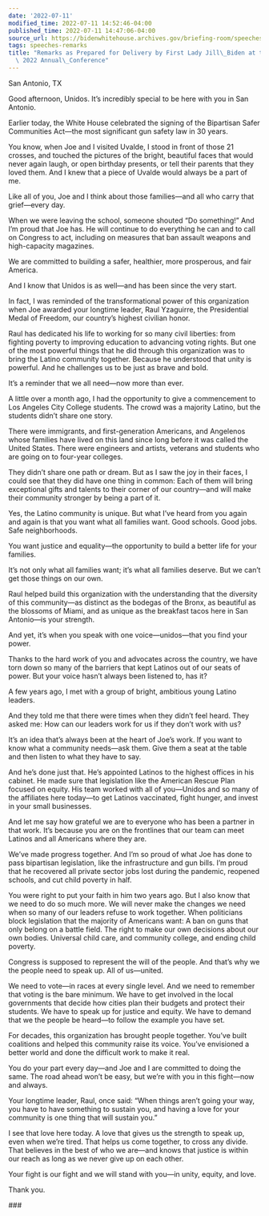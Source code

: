 ```yaml
---
date: '2022-07-11'
modified_time: 2022-07-11 14:52:46-04:00
published_time: 2022-07-11 14:47:06-04:00
source_url: https://bidenwhitehouse.archives.gov/briefing-room/speeches-remarks/2022/07/11/remarks-as-prepared-for-delivery-by-first-lady-jill-biden-at-the-unidosus-2022-annual-conference/
tags: speeches-remarks
title: "Remarks as Prepared for Delivery by First Lady Jill\_Biden at the UnidosUS\
  \ 2022 Annual\_Conference"
---
```

 
San Antonio, TX

Good afternoon, Unidos. It’s incredibly special to be here with you in
San Antonio.  
  
Earlier today, the White House celebrated the signing of the Bipartisan
Safer Communities Act—the most significant gun safety law in 30 years.  
  
You know, when Joe and I visited Uvalde, I stood in front of those 21
crosses, and touched the pictures of the bright, beautiful faces that
would never again laugh, or open birthday presents, or tell their
parents that they loved them. And I knew that a piece of Uvalde would
always be a part of me.   
  
Like all of you, Joe and I think about those families—and all who carry
that grief—every day.    
  
When we were leaving the school, someone shouted “Do something!” And I’m
proud that Joe has. He will continue to do everything he can and to call
on Congress to act, including on measures that ban assault weapons and
high-capacity magazines.   
  
We are committed to building a safer, healthier, more prosperous, and
fair America.   
  
And I know that Unidos is as well—and has been since the very start.   
  
In fact, I was reminded of the transformational power of this
organization when Joe awarded your longtime leader, Raul Yzaguirre, the
Presidential Medal of Freedom, our country’s highest civilian honor.   
  
Raul has dedicated his life to working for so many civil liberties: from
fighting poverty to improving education to advancing voting rights. But
one of the most powerful things that he did through this organization
was to bring the Latino community together. Because he understood that
unity is powerful. And he challenges us to be just as brave and bold.  
  
It’s a reminder that we all need—now more than ever.     
  
A little over a month ago, I had the opportunity to give a commencement
to Los Angeles City College students. The crowd was a majority Latino,
but the students didn’t share one story.   
  
There were immigrants, and first-generation Americans, and Angelenos
whose families have lived on this land since long before it was called
the United States. There were engineers and artists, veterans and
students who are going on to four-year colleges.   
  
They didn’t share one path or dream. But as I saw the joy in their
faces, I could see that they did have one thing in common: Each of them
will bring exceptional gifts and talents to their corner of our
country—and will make their community stronger by being a part of it.

Yes, the Latino community is unique. But what I’ve heard from you again
and again is that you want what all families want. Good schools. Good
jobs. Safe neighborhoods.   
  
You want justice and equality—the opportunity to build a better life for
your families.  
  
It’s not only what all families want; it’s what all families deserve.
But we can’t get those things on our own.  
  
Raul helped build this organization with the understanding that the
diversity of this community—as distinct as the bodegas of the Bronx, as
beautiful as the blossoms of Miami, and as unique as the breakfast tacos
here in San Antonio—is your strength.   
  
And yet, it’s when you speak with one voice—unidos—that you find your
power.     
  
Thanks to the hard work of you and advocates across the country, we have
torn down so many of the barriers that kept Latinos out of our seats of
power. But your voice hasn’t always been listened to, has it?   
  
A few years ago, I met with a group of bright, ambitious young Latino
leaders.   
  
And they told me that there were times when they didn’t feel heard. They
asked me: How can our leaders work for us if they don’t work with us?  
  
It’s an idea that’s always been at the heart of Joe’s work. If you want
to know what a community needs—ask them. Give them a seat at the table
and then listen to what they have to say.   
  
And he’s done just that. He’s appointed Latinos to the highest offices
in his cabinet. He made sure that legislation like the American Rescue
Plan focused on equity. His team worked with all of you—Unidos and so
many of the affiliates here today—to get Latinos vaccinated, fight
hunger, and invest in your small businesses.    
  
And let me say how grateful we are to everyone who has been a partner in
that work. It’s because you are on the frontlines that our team can meet
Latinos and all Americans where they are.   
  
We’ve made progress together. And I’m so proud of what Joe has done to
pass bipartisan legislation, like the infrastructure and gun bills. I’m
proud that he recovered all private sector jobs lost during the
pandemic, reopened schools, and cut child poverty in half.   
  
You were right to put your faith in him two years ago. But I also know
that we need to do so much more. We will never make the changes we need
when so many of our leaders refuse to work together. When politicians
block legislation that the majority of Americans want: A ban on guns
that only belong on a battle field. The right to make our own decisions
about our own bodies. Universal child care, and community college, and
ending child poverty.   
  
Congress is supposed to represent the will of the people. And that’s why
we the people need to speak up. All of us—united.   
  
We need to vote—in races at every single level. And we need to remember
that voting is the bare minimum. We have to get involved in the local
governments that decide how cities plan their budgets and protect their
students. We have to speak up for justice and equity. We have to demand
that we the people be heard—to follow the example you have set.    
  
For decades, this organization has brought people together. You’ve built
coalitions and helped this community raise its voice. You’ve envisioned
a better world and done the difficult work to make it real.   
  
You do your part every day—and Joe and I are committed to doing the
same. The road ahead won’t be easy, but we’re with you in this fight—now
and always.   
  
Your longtime leader, Raul, once said: “When things aren’t going your
way, you have to have something to sustain you, and having a love for
your community is one thing that will sustain you.”   
  
I see that love here today. A love that gives us the strength to speak
up, even when we’re tired. That helps us come together, to cross any
divide. That believes in the best of who we are—and knows that justice
is within our reach as long as we never give up on each other.  
  
Your fight is our fight and we will stand with you—in unity, equity, and
love.   
  
Thank you.     

\###
